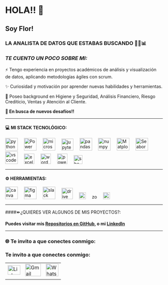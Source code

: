 # HOLA!! 👋 
## Soy Flor! 
### LA ANALISTA DE DATOS QUE ESTABAS BUSCANDO 👩‍💻📊


### *TE CUENTO UN POCO SOBRE MI:*

⚡ Tengo experiencia en proyectos académicos de análisis y visualización de datos, aplicando metodologías ágiles con scrum.  

✨ Curiosidad y motivación por aprender nuevas habilidades y herramientas.

💯 Poseo background en Higiene y Seguridad, Análisis Financiero, Riesgo Crediticio, Ventas y Atención al Cliente.

**🚀 En busca de nuevos desafíos!!**  

----

#### 💻 MI STACK TECNOLÓGICO:  

<div align="left">
<img src="https://cdn.jsdelivr.net/gh/devicons/devicon/icons/python/python-original.svg" height="40" alt="python logo"  />
<img width="12" />
<img src="https://powerbi.microsoft.com/pictures/application-logos/svg/powerbi.svg" alt="Power BI Logo" width="40">
<img width="12" />
<img src="https://cdn.worldvectorlogo.com/logos/microsoft-sql-server-1.svg" height="40" alt="microsoftsqlserver logo"  />
<img width="12" />
<img src="https://upload.wikimedia.org/wikipedia/commons/thumb/3/38/Jupyter_logo.svg/1200px-Jupyter_logo.svg.png"  alt="jupyter logo" width="38">
<img width="12" />
<img src="https://cdn.jsdelivr.net/gh/devicons/devicon/icons/pandas/pandas-original.svg" height="40" alt="pandas logo"  />
<img width="12" />
<img src="https://cdn.jsdelivr.net/gh/devicons/devicon/icons/numpy/numpy-original.svg" height="40" alt="numpy logo"  />
<img width="12" />
<img src="https://matplotlib.org/_static/logo2.svg" alt="Matplotlib Logo" width="40">
<img width="12" />
<img src="https://seaborn.pydata.org/_static/logo-wide-lightbg.svg" alt="Seaborn Logo" width="40">
<img width="12" />
<img src="https://cdn.jsdelivr.net/gh/devicons/devicon/icons/vscode/vscode-original.svg" height="40" alt="vscode logo"  />
<img width="12" />
<img src="https://cdn.worldvectorlogo.com/logos/excel-4.svg" alt="excel logo" width="33">
<img width="12" />
<img src="https://cdn.worldvectorlogo.com/logos/microsoft-word-2013-logo.svg" alt="word logo" width="33">
<img width="12" />
<img src="https://cdn.worldvectorlogo.com/logos/powerpoint-2.svg" alt="powerpoint logo" width="33">
<img width="12" />
<img src="https://cdn.worldvectorlogo.com/logos/google-sheets-logo-icon.svg" alt="sheets logo" width="28">
</div>

----

#### ⚙️ HERRAMIENTAS:

<div align="left">
<img src="https://cdn.jsdelivr.net/gh/devicons/devicon/icons/canva/canva-original.svg" height="40" alt="canva logo"  />
<img width="12" />
<img src="https://cdn.jsdelivr.net/gh/devicons/devicon/icons/figma/figma-original.svg" height="40" alt="figma logo"  />
<img width="12" />
<img src="https://cdn.jsdelivr.net/gh/devicons/devicon/icons/slack/slack-original.svg" height="40" alt="slack logo"  />
<img width="12" />
<img src="https://cdn.worldvectorlogo.com/logos/drive-new-logo-1.svg" height="36" alt="drive logo"  />
<img width="12" />
<img src="https://cdn.worldvectorlogo.com/logos/discord-logo-1.svg" height="22" alt="discord logo"  />
<img width="12" />
<img src="https://cdn.worldvectorlogo.com/logos/zoom-communications-logo-1.svg" height="16" alt="zoom logo"  />
<img width="12" />
<img src="https://cdn.worldvectorlogo.com/logos/meet-logo.svg" height="22" alt="meet logo"  />
</div>

----

####⏩¿QUIERES VER ALGUNOS DE MIS PROYECTOS?:

**Puedes visitar mis [Repositorios en GitHub](https://github.com/MFlorenciaLoCascio?tab=repositories "REPOSITORIOS"), o mi [LinkedIn](https://www.linkedin.com/in/maria-florencia-lo-cascio/ "LINKEDIN")**

----

<h3 align="left">🌐 Te invito a que conectes conmigo:</h3>
<h3 align="left"> Te invito a que conectes conmigo:</h3>

|  |  |  |
|---|---|---|
| <a href="https://linkedin.com/in/https://www.linkedin.com/in/mar%c3%ada-florencia-l-58a023126/" target="_blank"><img src="https://raw.githubusercontent.com/rahuldkjain/github-profile-readme-generator/master/src/images/icons/Social/linked-in-alt.svg" alt="LinkedIn" height="30" width="40" /></a> | <a href="mailto:florlocascio5@gmail.com" target="_blank"><img src="https://cdn.worldvectorlogo.com/logos/gmail.svg" alt="Gmail" height="40" width="50" /></a> | <a href="https://wa.me/+5492613672872" target="_blank"><img src="https://upload.wikimedia.org/wikipedia/commons/thumb/6/6b/WhatsApp.svg/1200px-WhatsApp.svg.png" alt="WhatsApp" height="40" width="40">
</a> |
